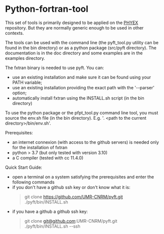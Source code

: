 # Python-fortran-tool

This set of tools is primarily designed to be applied on the [PHYEX](https://github.com/UMR-CNRM/PHYEX)
repository. But they are normally generic enough to be used in other contexts.

The tools can be used with the command line (the pyft\_tool.py utility can be found in the bin directory)
or as a python package (src/pyft directory). The documentation is in the doc directory and some examples
are in the examples directory. 

The fxtran binary is needed to use pyft. You can:
  - use an existing installation and make sure it can be found using your PATH variable;
  - use an existing installation providing the exact path with the '--parser' option;
  - automatically install fxtran using the INSTALL.sh script (in the bin directory)

To use the python package or the pfpt\_tool.py command line tool, you must source the env.sh
file (in the bin directory). E.g. '. \<path to the current directory\>/bin/env.sh'.

Prerequisites:
  - an internet connexion (with access to the github servers) is needed only for the installation of fxtran
  - python > 3.7 (but only tested with version 3.10)
  - a C compiler (tested with cc 11.4.0)

Quick Start Guide:
  - open a terminal on a system satisfying the prerequisites and enter the following commands
  - if you don't have a github ssh key or don't know what it is:
    > git clone https://github.com/UMR-CNRM/pyft.git
    > ./pyft/bin/INSTALL.sh
  - if you have a github a github ssh key:
    > git clone git@github.com:UMR-CNRM/pyft.git
    > ./pyft/bin/INSTALL.sh --ssh
